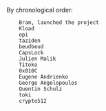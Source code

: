 By chronological order:

        Bram, launched the project
        Kload
        opi
        taziden
        beudbeud
        CapsLock
        Julien Malik
        Titoko
        0x010C
        Eugene Andrienko
        George Angelopoulos
        Quentin Schulz
        toki
        crypto512
